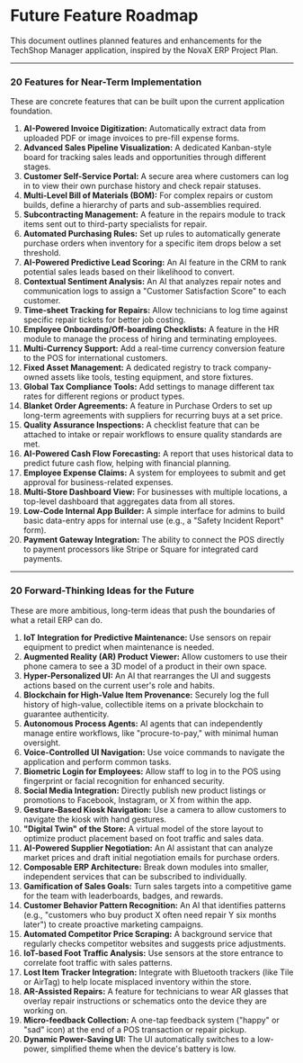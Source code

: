 # Future Feature Roadmap

This document outlines planned features and enhancements for the TechShop Manager application, inspired by the NovaX ERP Project Plan.

---

### **20 Features for Near-Term Implementation**

These are concrete features that can be built upon the current application foundation.

1.  **AI-Powered Invoice Digitization:** Automatically extract data from uploaded PDF or image invoices to pre-fill expense forms.
2.  **Advanced Sales Pipeline Visualization:** A dedicated Kanban-style board for tracking sales leads and opportunities through different stages.
3.  **Customer Self-Service Portal:** A secure area where customers can log in to view their own purchase history and check repair statuses.
4.  **Multi-Level Bill of Materials (BOM):** For complex repairs or custom builds, define a hierarchy of parts and sub-assemblies required.
5.  **Subcontracting Management:** A feature in the repairs module to track items sent out to third-party specialists for repair.
6.  **Automated Purchasing Rules:** Set up rules to automatically generate purchase orders when inventory for a specific item drops below a set threshold.
7.  **AI-Powered Predictive Lead Scoring:** An AI feature in the CRM to rank potential sales leads based on their likelihood to convert.
8.  **Contextual Sentiment Analysis:** An AI that analyzes repair notes and communication logs to assign a "Customer Satisfaction Score" to each customer.
9.  **Time-sheet Tracking for Repairs:** Allow technicians to log time against specific repair tickets for better job costing.
10. **Employee Onboarding/Off-boarding Checklists:** A feature in the HR module to manage the process of hiring and terminating employees.
11. **Multi-Currency Support:** Add a real-time currency conversion feature to the POS for international customers.
12. **Fixed Asset Management:** A dedicated registry to track company-owned assets like tools, testing equipment, and store fixtures.
13. **Global Tax Compliance Tools:** Add settings to manage different tax rates for different regions or product types.
14. **Blanket Order Agreements:** A feature in Purchase Orders to set up long-term agreements with suppliers for recurring buys at a set price.
15. **Quality Assurance Inspections:** A checklist feature that can be attached to intake or repair workflows to ensure quality standards are met.
16. **AI-Powered Cash Flow Forecasting:** A report that uses historical data to predict future cash flow, helping with financial planning.
17. **Employee Expense Claims:** A system for employees to submit and get approval for business-related expenses.
18. **Multi-Store Dashboard View:** For businesses with multiple locations, a top-level dashboard that aggregates data from all stores.
19. **Low-Code Internal App Builder:** A simple interface for admins to build basic data-entry apps for internal use (e.g., a "Safety Incident Report" form).
20. **Payment Gateway Integration:** The ability to connect the POS directly to payment processors like Stripe or Square for integrated card payments.

---

### **20 Forward-Thinking Ideas for the Future**

These are more ambitious, long-term ideas that push the boundaries of what a retail ERP can do.

1.  **IoT Integration for Predictive Maintenance:** Use sensors on repair equipment to predict when maintenance is needed.
2.  **Augmented Reality (AR) Product Viewer:** Allow customers to use their phone camera to see a 3D model of a product in their own space.
3.  **Hyper-Personalized UI:** An AI that rearranges the UI and suggests actions based on the current user's role and habits.
4.  **Blockchain for High-Value Item Provenance:** Securely log the full history of high-value, collectible items on a private blockchain to guarantee authenticity.
5.  **Autonomous Process Agents:** AI agents that can independently manage entire workflows, like "procure-to-pay," with minimal human oversight.
6.  **Voice-Controlled UI Navigation:** Use voice commands to navigate the application and perform common tasks.
7.  **Biometric Login for Employees:** Allow staff to log in to the POS using fingerprint or facial recognition for enhanced security.
8.  **Social Media Integration:** Directly publish new product listings or promotions to Facebook, Instagram, or X from within the app.
9.  **Gesture-Based Kiosk Navigation:** Use a camera to allow customers to navigate the kiosk with hand gestures.
10. **"Digital Twin" of the Store:** A virtual model of the store layout to optimize product placement based on foot traffic and sales data.
11. **AI-Powered Supplier Negotiation:** An AI assistant that can analyze market prices and draft initial negotiation emails for purchase orders.
12. **Composable ERP Architecture:** Break down modules into smaller, independent services that can be subscribed to individually.
13. **Gamification of Sales Goals:** Turn sales targets into a competitive game for the team with leaderboards, badges, and rewards.
14. **Customer Behavior Pattern Recognition:** An AI that identifies patterns (e.g., "customers who buy product X often need repair Y six months later") to create proactive marketing campaigns.
15. **Automated Competitor Price Scraping:** A background service that regularly checks competitor websites and suggests price adjustments.
16. **IoT-based Foot Traffic Analysis:** Use sensors at the store entrance to correlate foot traffic with sales patterns.
17. **Lost Item Tracker Integration:** Integrate with Bluetooth trackers (like Tile or AirTag) to help locate misplaced inventory within the store.
18. **AR-Assisted Repairs:** A feature for technicians to wear AR glasses that overlay repair instructions or schematics onto the device they are working on.
19. **Micro-feedback Collection:** A one-tap feedback system ("happy" or "sad" icon) at the end of a POS transaction or repair pickup.
20. **Dynamic Power-Saving UI:** The UI automatically switches to a low-power, simplified theme when the device's battery is low.
